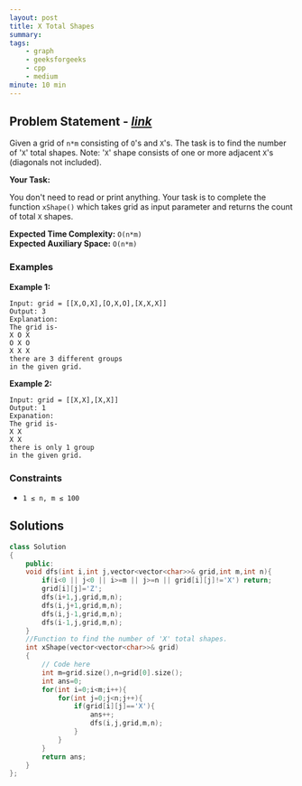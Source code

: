 ```yaml
---
layout: post
title: X Total Shapes                  
summary:
tags:
    - graph
    - geeksforgeeks
    - cpp
    - medium
minute: 10 min
---
```


## Problem Statement - [*link*](https://practice.geeksforgeeks.org/problems/x-total-shapes3617/0/?track=DSASP-Graph&batchId=154)  

Given  a grid of `n*m` consisting of `O`'s and `X`'s. The task is to find the number of '`X`' total shapes.
Note: '`X`' shape consists of one or more adjacent `X`'s (diagonals not included).

**Your Task:** 

You don't need to read or print anything. Your task is to complete the function `xShape()` which takes grid as input parameter and returns the count of total `X` shapes.


**Expected Time Complexity:** `O(n*m)`           
**Expected Auxiliary Space:** `O(n*m)`


### Examples

**Example 1:**   
```
Input: grid = [[X,O,X],[O,X,O],[X,X,X]]
Output: 3
Explanation: 
The grid is-
X O X
O X O
X X X
there are 3 different groups 
in the given grid.

```


**Example 2:**   
```
Input: grid = [[X,X],[X,X]]
Output: 1
Expanation: 
The grid is- 
X X
X X
there is only 1 group
in the given grid.
``` 


### Constraints

+ `1 ≤ n, m ≤ 100`

## Solutions

```cpp
class Solution
{
    public:
 	void dfs(int i,int j,vector<vector<char>>& grid,int m,int n){
        if(i<0 || j<0 || i>=m || j>=n || grid[i][j]!='X') return;
        grid[i][j]='Z';
        dfs(i+1,j,grid,m,n);
        dfs(i,j+1,grid,m,n);
        dfs(i,j-1,grid,m,n);
        dfs(i-1,j,grid,m,n);
    }
    //Function to find the number of 'X' total shapes.
    int xShape(vector<vector<char>>& grid) 
    {
        // Code here
        int m=grid.size(),n=grid[0].size();
        int ans=0;
        for(int i=0;i<m;i++){
            for(int j=0;j<n;j++){
                if(grid[i][j]=='X'){
                    ans++;
                    dfs(i,j,grid,m,n);
                }
            }
        }
        return ans;
    }
};
```

